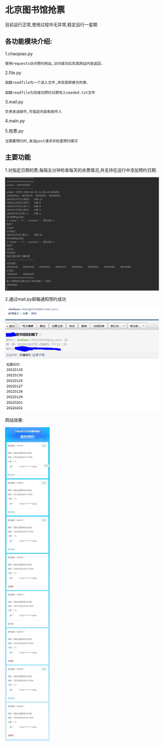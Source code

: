 ##
# 北京图书馆抢票 
目前运行正常,使用过程中无异常,稳定运行一星期
##
## 各功能模块介绍:

  1.chaopiao.py 

    使用requests访问预约网站,访问成功后将其网站内容返回.

  2.file.py 

    函数readfile为一个读入文件,并将其转换为列表.

    函数readfile为将成功预约日期写入needed.txt文件
    
  3.mail.py
  
    负责发送邮件,可指定内容和收件人
    
  4.main.py
 
  5.抢票.py
  
    当需要预约时,发送post请求并检查预约情况
    

##
## 主要功能

1.对指定日期的票,每隔五分钟检查每天的余票情况,并支持在运行中添加预约日期.

<img src=picture/运行截图.png>

2.通过mail.py邮箱通知预约成功

<img src=picture/邮箱发送.PNG>

网站效果:

<img src=picture/预约效果.jpeg>
